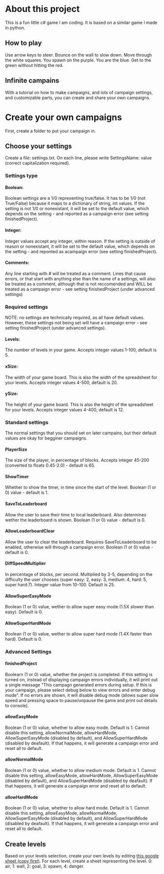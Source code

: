 # About this project
This is a fun little c# game I am coding. It is based on a similar game I made in python.
## How to play
Use arrow keys to steer. Bounce on the wall to slow down. Move through the white squares. You spawn on the purple. You are the blue. Get to the green without hitting the red.
## Infinite campains
With a tutorial on how to make campaigns, and lots of campaign settings, and customizable parts, you can create and share your own campaigns.
# Create your own campaigns
First, create a folder to put your campaign in.
## Choose your settings
Create a file: settings.txt. On each line, please write SettingsName: value (correct capitalization required).
### Settings type
#### Boolean:
Boolean settings are a 1/0 representing true/false. It has to be 1/0 (not True/False) because it maps to a dictionary of string, int values. If the setting is not 1/0 or nonexistant, it will be set to the default value, which depends on the setting - and reported as a campaign error (see setting finishedProject).
#### Integer:
Integer values accept any integer, within reason. If the setting is outside of reason or nonexistant, it will be set to the default value, which depends on the setting - and reponted as acampaign error (see setting finishedProject).
#### Comments:
Any line starting with # will be treated as a comment. Lines that cause errors, or that start with anything else than the name of a settings, will also be treated as a comment, although that is not reccomended and WILL be treated as a campaign error - see setting finishedProject (under advanced settings)
### Required settings
NOTE: no settings are technically required, as all have default values. However, these settings not being set will have a campaign error - see setting finishedProject (under advanced settings).
#### Levels:
The number of levels in your game. Accepts integer values 1-100, default is 5.
#### xSize:
The width of your game board. This is also the width of the spreadsheet for your levels. Accepts integer values 4-500, default is 20.
#### ySize:
The height of your game board. This is also the height of the spreadsheet for your levels. Accepts integer values 4-400, default is 12.
### Standard settings
The normal settings that you should set on later campains, but their default values are okay for begginer campaigns.
#### PlayerSize
The size of the player, in percentage of blocks. Accepts integer 45-200 (converted to floats 0.45-2.0) - default is 65.
#### ShowTimer
Whether to show the timer, in time since the start of the level. Boolean (1 or 0) value - default is 1.
#### SaveToLeaderboard
Allow the user to save their time to local leaderboard. Also determines wether the leaderboard is shown. Boolean (1 or 0) value - default is 0.
#### AllowLeaderboardClear
Allow the user to clear the leaderboard. Requires SaveToLeaderboard to be enabled, otherwise will through a campaign error. Boolean (1 or 0) value - default is 0.
#### DiffSpeedMultiplier
In percentage of blocks, per second. Multiplied by 3-5, depending on the difficulty the user chooses (super easy: 2, easy: 3, medium: 4, hard: 5, super hard:7). Integer value from 10-100. Default is 25.
#### AllowSuperEasyMode
Boolean (1 or 0) value, wether to allow super easy mode (1.5X slower than easy). Default is 0.
#### AllowSuperHardMode
Boolean (1 or 0) value, wether to allow super hard mode (1.4X faster than hard). Default is 0.
### Advanced Settings
#### finishedProject
Boolearn (1 or 0) value, whether the project is completed. If this setting is turned on, instead of displaying campaign errors individually, it will print out a single message "This campagn generated errors during setup. If this is your campaign, please select debug below to view errors and enter debug mode". If no errors are shown, it will disable debug mode (allows super slow speed and pressing space to pause/unpause the game and print out details to console).
#### allowEasyMode
Boolean (1 or 0) value, whether to allow easy mode. Default is 1. Cannot disable this setting, allowNormalMode, allowHardMode, AllowSuperEasyMode (disabled by default), and AllowSuperHardMode (disabled by deafault). If that happens, it will generate a campaign error and reset all to default.
#### allowNormalMode
Boolean (1 or 0) value, whether to allow medium mode. Default is 1. Cannot disable this setting, allowEasyMode, allowHardMode, AllowSuperEasyMode (disabled by default), and AllowSuperHardMode (disabled by deafault). If that happens, it will generate a campaign error and reset all to default.
#### allowHardMode
Boolean (1 or 0) value, whether to allow hard mode. Default is 1. Cannot disable this setting, allowEasyMode, allowNormalMode, AllowSuperEasyMode (disabled by default), and AllowSuperHardMode (disabled by deafault). If that happens, it will generate a campaign error and reset all to default.
## Create levels
Based on your levels selection, create your own levels by editing [this google sheet (copy first)](https://docs.google.com/spreadsheets/d/1ADEhYx1G8l7nCSyNVLIeS9238DIAQXR2qniKK_8TMD4/copy?usp=sharing). For each level, create a sheet representing the level. 0: air, 1: wall, 2: goal, 3: spawn, 4: danger.
